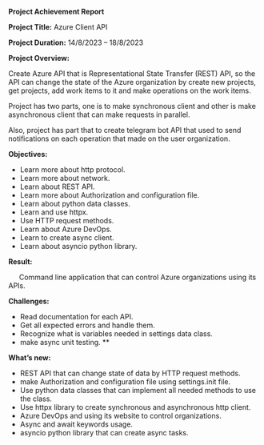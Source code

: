 ﻿**Project Achievement Report**

**Project Title:** Azure Client API

**Project Duration:** 14/8/2023 – 18/8/2023

**Project Overview:**

Create Azure API that is Representational State Transfer (REST) API, so the API can change the state of the Azure organization by create new projects, get projects, add work items to it and make operations on the work items.

Project has two parts, one is to make synchronous client and other is make asynchronous client that can make requests in parallel.

Also, project has part that to create telegram bot API that used to send notifications on each operation that made on the user organization.

**Objectives:**

- Learn more about http protocol.
- Learn more about network.
- Learn about REST API.
- Learn more about Authorization and configuration file.
- Learn about python data classes.
- Learn and use httpx.
- Use HTTP request methods.
- Learn about Azure DevOps.
- Learn to create async client.
- Learn about asyncio python library.

**Result:**

`	`Command line application that can control Azure organizations using its APIs.

**Challenges:**

- Read documentation for each API.
- Get all expected errors and handle them.
- Recognize what is variables needed in settings data class.
- make async unit testing.
**


**What’s new:**

- REST API that can change state of data by HTTP request methods.
- make Authorization and configuration file using settings.init file.
- Use python data classes that can implement all needed methods to use the class.
- Use httpx library to create synchronous and asynchronous http client.
- Azure DevOps and using its website to control organizations.
- Async and await keywords usage.
- asyncio python library that can create async tasks.

